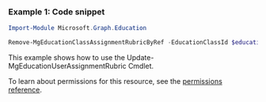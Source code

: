 ### Example 1: Code snippet

```powershellImport-Module Microsoft.Graph.Education

Remove-MgEducationClassAssignmentRubricByRef -EducationClassId $educationClassId -EducationAssignmentId $educationAssignmentId
```
This example shows how to use the Update-MgEducationUserAssignmentRubric Cmdlet.
To learn about permissions for this resource, see the [permissions reference](/graph/permissions-reference).

